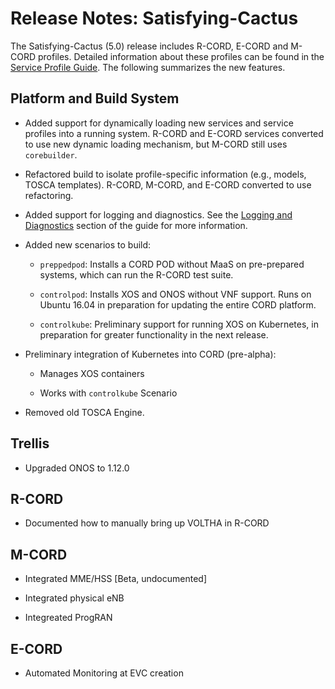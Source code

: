 # Release Notes: Satisfying-Cactus

The Satisfying-Cactus (5.0) release includes R-CORD, E-CORD and M-CORD
profiles. Detailed information about these profiles can be found in
the [Service Profile Guide](../service-profiles.md). The following
summarizes the new features.

## Platform and Build System

* Added support for dynamically loading new services and service profiles into
a running system. R-CORD and E-CORD services converted to use new
dynamic loading mechanism, but M-CORD still uses `corebuilder`.

* Refactored build to isolate profile-specific information (e.g., models,
TOSCA templates). R-CORD, M-CORD, and E-CORD converted to use
refactoring.

* Added support for logging and diagnostics. See the
[Logging and Diagnostics](../operate/elk_stack.md) section of the
guide for more information.

* Added new scenarios to build:

  * `preppedpod`: Installs a CORD POD without MaaS on pre-prepared systems,
  which can run the R-CORD test suite.

  * `controlpod`: Installs XOS and ONOS without VNF support. Runs on Ubuntu
16.04 in preparation for updating the entire CORD platform.

  * `controlkube`: Preliminary support for running XOS on Kubernetes, in preparation
  for greater functionality in the next release.

* Preliminary integration of Kubernetes into CORD (pre-alpha):

  * Manages XOS containers

  * Works with `controlkube` Scenario

* Removed old TOSCA Engine.

## Trellis

* Upgraded ONOS to 1.12.0

## R-CORD

* Documented how to manually bring up VOLTHA in R-CORD

## M-CORD

* Integrated MME/HSS [Beta, undocumented]

* Integrated physical eNB

* Integreated ProgRAN

## E-CORD

* Automated Monitoring at EVC creation
